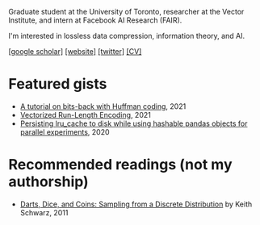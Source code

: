 Graduate student at the University of Toronto, researcher at the Vector Institute, and intern at Facebook AI Research (FAIR).

I'm interested in lossless data compression, information theory, and AI.

[[google scholar]](https://scholar.google.com/citations?user=5bQjLz4AAAAJ&hl=en)
[[website]](https://dsevero.com)
[[twitter]](https://twitter.com/_dsevero)
[[CV]](https://dsevero.com/cv.pdf)

# Featured gists
- [A tutorial on bits-back with Huffman coding](https://gist.github.com/dsevero/8e7c38b44953964d3b9873b6bd96d9b2), 2021
- [Vectorized Run-Length Encoding](https://gist.github.com/dsevero/693677754798e21f539e4e11a3103576), 2021
- [Persisting lru_cache to disk while using hashable pandas objects for parallel experiments](https://gist.github.com/dsevero/252a5f280600c6b1118ed42826d188a9), 2020

# Recommended readings (not my authorship)
- [Darts, Dice, and Coins: Sampling from a Discrete Distribution](https://www.keithschwarz.com/darts-dice-coins/) by Keith Schwarz, 2011
